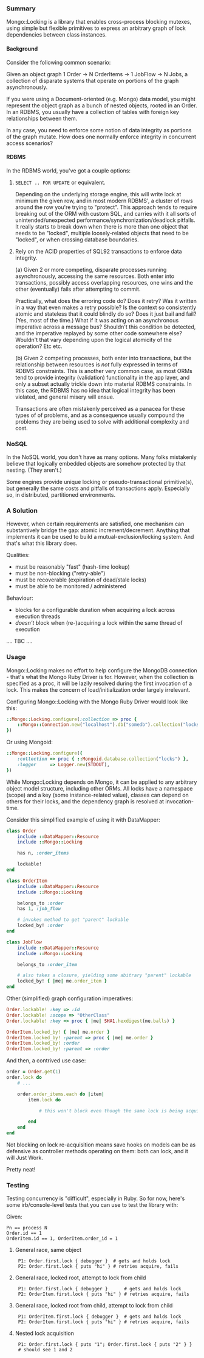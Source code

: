### Summary

Mongo::Locking is a library that enables cross-process blocking mutexes, using
simple but flexible primitives to express an arbitrary graph of lock
dependencies between class instances.

#### Background

Consider the following common scenario:

Given an object graph 1 Order -> N OrderItems -> 1 JobFlow -> N Jobs, a
collection of disparate systems that operate on portions of the graph
asynchronously.

If you were using a Document-oriented (e.g. Mongo) data model, you might
represent the object graph as a bunch of nested objects, rooted in an Order.  In
an RDBMS, you usually have a collection of tables with foreign key relationships
between them.

In any case, you need to enforce some notion of data integrity as portions of
the graph mutate.  How does one normally enforce integrity in concurrent access
scenarios?

#### RDBMS

In the RDBMS world, you've got a couple options:

1. `SELECT .. FOR UPDATE` or equivalent.

    Depending on the underlying storage engine, this will write lock at minimum
    the given row, and in most modern RDBMS', a cluster of rows around the row
    you're trying to "protect".  This approach tends to require breaking out of
    the ORM with custom SQL, and carries with it all sorts of
    unintended/unexpected performance/synchronization/deadlock pitfalls.  It
    really starts to break down when there is more than one object that needs to
    be "locked", multiple loosely-related objects that need to be "locked", or
    when crossing database boundaries.

2. Rely on the ACID properties of SQL92 transactions to enforce data integrity.

    (a) Given 2 or more competing, disparate processes running asynchronously,
    accessing the same resources.  Both enter into transactions, possibly access
    overlapping resources, one wins and the other (eventually) fails after
    attempting to commit.

    Practically, what does the erroring code do?  Does it retry?  Was it written
    in a way that even makes a retry possible?  Is the context so consistently
    atomic and stateless that it could blindly do so?  Does it just bail and
    fail?  (Yes, most of the time.)  What if it was acting on an asynchronous
    imperative across a message bus?  Shouldn't this condition be detected, and
    the imperative replayed by some other code somewhere else?  Wouldn't that
    vary depending upon the logical atomicity of the operation?  Etc etc.

    (b) Given 2 competing processes, both enter into transactions, but the
    relationship between resources is *not* fully expressed in terms of RDBMS
    constraints.  This is another very common case, as most ORMs tend to provide
    integrity (validation) functionality in the app layer, and only a subset
    actually trickle down into material RDBMS constraints.  In this case, the
    RDBMS has no idea that logical integrity has been violated, and general
    misery will ensue.

    Transactions are often mistakenly perceived as a panacea for these types of
    of problems, and as a consequence usually compound the problems they are
    being used to solve with additional complexity and cost.

### NoSQL

In the NoSQL world, you don't have as many options.  Many folks mistakenly
believe that logically embedded objects are somehow protected by that nesting.
(They aren't.)

Some engines provide unique locking or pseudo-transactional primitive(s), but
generally the same costs and pitfalls of transactions apply.  Especially so, in
distributed, partitioned environments.

### A Solution

However, when certain requirements are satisfied, one mechanism can
substantively bridge the gap: atomic increment/decrement.  Anything that
implements it can be used to build a mutual-exclusion/locking system.  And
that's what this library does.

Qualities:

- must be reasonably "fast" (hash-time lookup)
- must be non-blocking ("retry-able")
- must be recoverable (expiration of dead/stale locks)
- must be able to be monitored / administered

Behaviour:

- blocks for a configurable duration when acquiring a lock across execution threads
- *doesn't* block when (re-)acquiring a lock within the same thread of execution


.... TBC ....



### Usage

Mongo::Locking makes no effort to help configure the MongoDB connection - that's
what the Mongo Ruby Driver is for.  However, when the collection is specified as
a proc, it will be lazily resolved during the first invocation of a lock.  This
makes the concern of load/initialization order largely irrelevant.

Configuring Mongo::Locking with the Mongo Ruby Driver would look like this:

```ruby
::Mongo::Locking.configure(:collection => proc {
    ::Mongo::Connection.new("localhost").db("somedb").collection("locks")
})
```

Or using Mongoid:

```ruby
::Mongo::Locking.configure({
    :collection => proc { ::Mongoid.database.collection("locks") },
    :logger     => Logger.new(STDOUT),
})
```

While Mongo::Locking depends on Mongo, it can be applied to any arbitrary object
model structure, including other ORMs.  All locks have a namespace (scope) and a
key (some instance-related value), classes can depend on others for their locks,
and the dependency graph is resolved at invocation-time.

Consider this simplified example of using it with DataMapper:

```ruby
class Order
    include ::DataMapper::Resource
    include ::Mongo::Locking

    has n, :order_items

    lockable!
end

class OrderItem
    include ::DataMapper::Resource
    include ::Mongo::Locking

    belongs_to :order
    has 1, :job_flow

    # invokes method to get "parent" lockable
    locked_by! :order
end

class JobFlow
    include ::DataMapper::Resource
    include ::Mongo::Locking

    belongs_to :order_item

    # also takes a closure, yielding some abitrary "parent" lockable
    locked_by! { |me| me.order_item }
end
```

Other (simplified) graph configuration imperatives:

```ruby
Order.lockable! :key => :id
Order.lockable! :scope => "OtherClass"
Order.lockable! :key => proc { |me| SHA1.hexdigest(me.balls) }

OrderItem.locked_by! { |me| me.order }
OrderItem.locked_by! :parent => proc { |me| me.order }
OrderItem.locked_by! :order
OrderItem.locked_by! :parent => :order
```

And then, a contrived use case:

```ruby
order = Order.get(1)
order.lock do
    # ...

    order.order_items.each do |item|
        item.lock do

            # this won't block even though the same lock is being acquired

        end
    end
end
```

Not blocking on lock re-acquisition means save hooks on models can be as
defensive as controller methods operating on them: both can lock, and it will
Just Work.

Pretty neat!


### Testing

Testing concurrency is "difficult", especially in Ruby.  So for now, here's some
irb/console-level tests that you can use to test the library with:

Given:

    Pn == process N
    Order.id == 1
    OrderItem.id == 1, OrderItem.order_id = 1

1. General race, same object

        P1: Order.first.lock { debugger }  # gets and holds lock
        P2: Order.first.lock { puts "hi" } # retries acquire, fails

2. General race, locked root, attempt to lock from child

        P1: Order.first.lock { debugger }      # gets and holds lock
        P2: OrderItem.first.lock { puts "hi" } # retries acquire, fails

3. General race, locked root from child, attempt to lock from child

        P1: OrderItem.first.lock { debugger }  # gets and holds lock
        P2: OrderItem.first.lock { puts "hi" } # retries acquire, fails

4. Nested lock acquisition

        P1: Order.first.lock { puts "1"; Order.first.lock { puts "2" } }
        # should see 1 and 2

